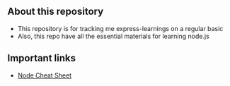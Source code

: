 ## About this repository
  - This repository is for tracking me express-learnings on a regular basic
  - Also, this repo have all the essential materials for learning node.js

## Important links
  - [Node Cheat Sheet]('https://zerotomastery.io/cheatsheets/node-js-cheat-sheet/)
